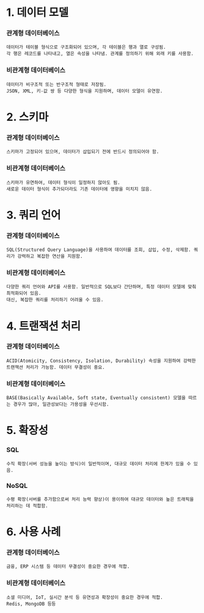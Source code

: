 # 1. 데이터 모델

### 관계형 데이터베이스    
    데이터가 테이블 형식으로 구조화되어 있으며, 각 테이블은 행과 열로 구성됨. 
    각 행은 레코드를 나타내고, 열은 속성을 나타냄. 관계를 정의하기 위해 외래 키를 사용함.
    
### 비관계형 데이터베이스
    데이터가 비구조적 또는 반구조적 형태로 저장됨. 
    JSON, XML, 키-값 쌍 등 다양한 형식을 지원하며, 데이터 모델이 유연함.

# 2. 스키마

### 관계형 데이터베이스
    스키마가 고정되어 있으며, 데이터가 삽입되기 전에 반드시 정의되어야 함. 

### 비관계형 데이터베이스 
    스키마가 유연하여, 데이터 형식이 일정하지 않아도 됨. 
    새로운 데이터 형식이 추가되더라도 기존 데이터에 영향을 미치지 않음.

# 3. 쿼리 언어

### 관계형 데이터베이스
    SQL(Structured Query Language)을 사용하여 데이터를 조회, 삽입, 수정, 삭제함. 쿼리가 강력하고 복잡한 연산을 지원함.
    
### 비관계형 데이터베이스
    다양한 쿼리 언어와 API를 사용함. 일반적으로 SQL보다 간단하며, 특정 데이터 모델에 맞춰 최적화되어 있음.
    대신, 복잡한 쿼리를 처리하기 어려울 수 있음.

# 4. 트랜잭션 처리

### 관계형 데이터베이스 
    ACID(Atomicity, Consistency, Isolation, Durability) 속성을 지원하여 강력한 트랜잭션 처리가 가능함. 데이터 무결성이 중요.

### 비관계형 데이터베이스 
    BASE(Basically Available, Soft state, Eventually consistent) 모델을 따르는 경우가 많아, 일관성보다는 가용성을 우선시함.

# 5. 확장성

### SQL 
    수직 확장(서버 성능을 높이는 방식)이 일반적이며, 대규모 데이터 처리에 한계가 있을 수 있음.
### NoSQL 
    수평 확장(서버를 추가함으로써 처리 능력 향상)이 용이하여 대규모 데이터와 높은 트래픽을 처리하는 데 적합함.

# 6. 사용 사례

### 관계형 데이터베이스
    금융, ERP 시스템 등 데이터 무결성이 중요한 경우에 적합.

### 비관계형 데이터베이스
    소셜 미디어, IoT, 실시간 분석 등 유연성과 확장성이 중요한 경우에 적합.   
    Redis, MongoDB 등등
